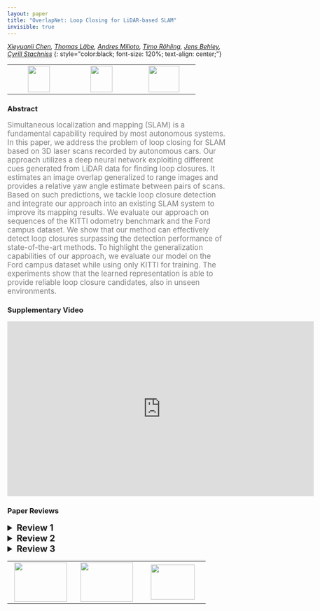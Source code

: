 ```yaml
---
layout: paper
title: "OverlapNet: Loop Closing for LiDAR-based SLAM"
invisible: true
---
```

*[Xieyuanli Chen](https://www.ipb.uni-bonn.de/people/xieyuanli-chen/), [Thomas Läbe](https://www.ipb.uni-bonn.de/people/thomas-laebe/), [Andres Milioto](https://www.ipb.uni-bonn.de/people/andres-milioto/), [Timo Röhling](https://www.ipb.uni-bonn.de/people/timo-rohling/), [Jens Behley](https://www.ipb.uni-bonn.de/people/jens-behley/), [Cyrill Stachniss](https://www.ipb.uni-bonn.de/people/cyrill-stachniss/)*
{: style="color:black; font-size: 120%; text-align: center;"}

<table width="30%"> <tr>
<td style="width: 20%; text-align: center;"><a href="http://www.roboticsproceedings.org/rss16/p009.pdf"><img src="{{ site.baseurl }}/images/paper_link.png"
width = "50"  height = "60"/> </a> </td>

<td style="width: 20%; text-align: center;"><a href="https://github.com/PRBonn/OverlapNet"><img src="{{ site.baseurl }}/images/software_link.png"
width = "50"  height = "60"/> </a> </td>

<td style="width: 20%; text-align: center;"><a href="nan"><img src="{{ site.baseurl }}/images/pheedloop_link.png"
width = "70"  height = "60"/> </a> </td>

</tr></table>

### Abstract
<html><p style="color:gray; font-size: 120%; text-align: justified;">
Simultaneous localization and mapping (SLAM) is a fundamental capability required by most autonomous systems. In this paper, we address the problem of loop closing for SLAM based on 3D laser scans recorded by autonomous cars. Our approach utilizes a deep neural network exploiting different cues generated from LiDAR data for finding loop closures. It estimates an image overlap generalized to range images and provides a relative yaw angle estimate between pairs of scans. Based on such predictions, we tackle loop closure detection and integrate our approach into an existing SLAM system to improve its mapping results. We evaluate our approach on sequences of the KITTI odometry benchmark and the Ford campus dataset. We show that our method can effectively detect loop closures surpassing the detection performance of state-of-the-art methods. To highlight the generalization capabilities of our approach, we evaluate our model on the Ford campus dataset while using only KITTI for training. The experiments show that the learned representation is able to provide reliable loop closure candidates, also in unseen environments.
</p></html>

### Supplementary Video
<iframe width="700" height="400" src="https://www.youtube.com/embed/YTfliBco6aw " frameborder="0" allow="accelerometer; autoplay; encrypted-media; gyroscope; picture-in-picture" allowfullscreen></iframe>

### Paper Reviews
<details><summary style="font-size:20px;"><b> Review 1</b></summary>
<p style="color:gray; font-size: 120%; text-align: justified;">
This paper proposes an interesting solution to loop closure detection in 3D range data. It is very clearly written and generally easy to follow. The reported results are significant, with high recall rates and accurate angle and position estimates, in what appears to be a competitive run-time. I appreciate that you perform ablation studies and compare to different input modalities (Table V) and different variants (Table III).The related work section is mostly relevant and complete. However, I would recommend to also relate to recent work on learning-based place recognition of Sun et al. (Li Sun et al., "Localising Faster: Efficient and precise lidar-based robot localisation in large-scale environments", ICRA 2020, arXiv:2003.01875) Furthermore, I think that the claim that methods using handcrafted features are "therefore often scene-specific" needs to be better substantiated. Can you cite evidence that they do not generalise to different environments? In particular, your evaluation is on two similar urban datasets, so I think you cannot claim that OverlapNet is less scene specific without further substantiation.In Sec III-A you state that overlap percentage may be a better measure of loop closure than using the estimated spatial distance. This is certainly true, and is also the rationale for the many appearance-based methods (that you also cite in Sec II).In Fig 3, I was surprised to see that there is not even a local maximum at the correct position in (a). Could you please clarify why that is so?Regarding the comparison to learning-based methods (OREOS) it would be interesting to see not only KITTI sequence 00, but also other experiments from the OREOS paper; e.g., the NCLT dataset. As you also state in the paper, it appears that it is the use of additional sensor modalities that gives the greatest benefits for OverlapNet. Looking at the results in Tables IV and V, the depth-only OverlapNet has similar performance as OREOS (and higher variance in the yaw estimate) and lower than the method of Sun et al. (above). This is an interesting conclusion.Looking at the results for geometry only (and using prior pose information), the difference between OverlapNet and the baselines is not significant. The precision/recall curves for the Ford dataset in Fig 5b are indistinguishable ("ours", M2DP, and "histogram"), and rather close for KITTI (5a). In Table II, the numbers are also nearly indistinguishable.In Fig 7, what are the precision rates? (Reporting recall without precision is not very informative.)Regarding the execution time, please clarify if the reported 630/550 ms is for the whole dataset, and what the processing time is as a function of map size.Minor edits/typos:1) Below eq (3): misformed sentence "using the maximum overall these overlaps"2) Fig 3(c): "Groud" -> "Ground"3) "the most 100 recent scans" -> "the 100 most recent scans"4) Check capitalisation in the reference list ("Pointnetvlad")5) Some arXiv URLs are missing in the reference list.
</p> </details>

<details><summary style="font-size:20px;"><b> Review 2</b></summary>
<p style="color:gray; font-size: 120%; text-align: justified;">
The paper presents an interesting new technique for estimating the overlap of 3D lidar scans.  This is an important problem for localization of automated vehicles in urban and suburban environment, and is made challenging due to the highly dynamic nature of these scenes, and susceptibility for aliasing due to many urban roads and intersections looking alike (e.g. Manhattan road layouts).  The new method provides good initializations for ICP and integrates readily with pose graph optimization, yielding a capable system. Strong results are obtained for Kitti and impressively the technique operates successfully on the Ford campus dataset without retraining.The paper is written very clearly and conveys strong technical strength, with novel insights in the design of the Siamese network and the use of the spherical projection representation for lidar scan matching to achieve a lightweight approach. The paper has an extensive evaluation and this is one of the strengths of the paper.  Each claim for the new technique is carefully buttressed with appropriate experimental results, including strong precision-recall curves, comparison against other methods, interesting qualitative results and a careful analysis of the yaw estimation errors and ICP registration errors. (A minor point, I'm a little surprised that the Kitti yaw estimation errors are as high as 20 degrees for the lower overlap percentage while only as high as 5 degrees for the Ford campus data set, this must be a property of one data set vs. the other?)The figures and tables are all prepared with great care, and the video is nicely done.  It would be ideal to see how this technique worked in a true Manhattan-style environment (larger-scale map with repetitive grid-structure) and to see how it degrades when the aliasing is really bad (e.g. nested turns around and around parallel and perpendicular linear city blocks). 
</p> </details>

<details><summary style="font-size:20px;"><b> Review 3</b></summary>
<p style="color:gray; font-size: 120%; text-align: justified;">
The work takes a step toward removing the need for using state estimates in place recognition. I subscribe to the idea and do think SLAM approaches that rely on the current estimate and geometric nearest neighbor search, despite impressive results, are not a true general solution to the problem. This is simply due to the fact that if the drift is large, the algorithm is doomed to fail. In contrast, the detection of a match between two frames, here using LIDAR, has a better chance of adding useful loop-closures to the SLAM graph.My main concern is the claim of 3D SLAM which is not verified. The datasets and results are for cars. Therefore, estimating the relative yaw angle is sufficient to have a good result in ICP. I expect the method to be useful for a more general 3D SLAM problem where all motion axes are excited, but the paper claims it without showing it. But of course, the 3D LIDAR data is processed as input and name can be used anyway. I'm also interested in seeing the side views of Figure 6. Is the height estimation as good as the top view?
</p> </details>

<table width="100%"><tr><td style="width: 30%; text-align: center;"><a href="{{ site.baseurl }}/program/papers/8"> <img src="{{ site.baseurl }}/images/previous_icon.png" width = "120"  height = "90"/> </a> </td>

<td style="width: 30%; text-align: center;"><a href="{{ site.baseurl }}/program/papers"> <img src="{{ site.baseurl }}/images/overview_icon.png" width = "120"  height = "90"/> </a> </td> 

<td style="width: 30%; text-align: center;"><a href="{{ site.baseurl }}/program/papers/10"> <img src="{{ site.baseurl }}/images/next_icon.png" width = "100"  height = "80"/> </a> </td> 

</tr></table>

